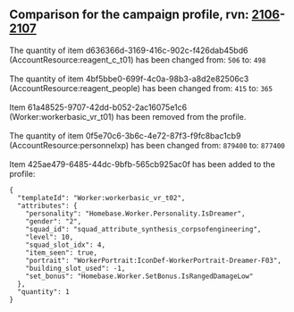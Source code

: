 ## Comparison for the campaign profile, rvn: [2106](https://github.com/PRO100KatYT/FortniteProfileRevisions/tree/main/profiles/campaign/2106%20campaign.json)-[2107](https://github.com/PRO100KatYT/FortniteProfileRevisions/tree/main/profiles/campaign/2107%20campaign.json)

The quantity of item d636366d-3169-416c-902c-f426dab45bd6 (AccountResource:reagent_c_t01) has been changed from: `506` to: `498`
<br><br>
The quantity of item 4bf5bbe0-699f-4c0a-98b3-a8d2e82506c3 (AccountResource:reagent_people) has been changed from: `415` to: `365`
<br><br>
Item 61a48525-9707-42dd-b052-2ac16075e1c6 (Worker:workerbasic_vr_t01) has been removed from the profile.
<br><br>
The quantity of item 0f5e70c6-3b6c-4e72-87f3-f9fc8bac1cb9 (AccountResource:personnelxp) has been changed from: `879400` to: `877400`
<br><br>
Item 425ae479-6485-44dc-9bfb-565cb925ac0f has been added to the profile:

```
{
  "templateId": "Worker:workerbasic_vr_t02",
  "attributes": {
    "personality": "Homebase.Worker.Personality.IsDreamer",
    "gender": "2",
    "squad_id": "squad_attribute_synthesis_corpsofengineering",
    "level": 10,
    "squad_slot_idx": 4,
    "item_seen": true,
    "portrait": "WorkerPortrait:IconDef-WorkerPortrait-Dreamer-F03",
    "building_slot_used": -1,
    "set_bonus": "Homebase.Worker.SetBonus.IsRangedDamageLow"
  },
  "quantity": 1
}
```

<br><br>
